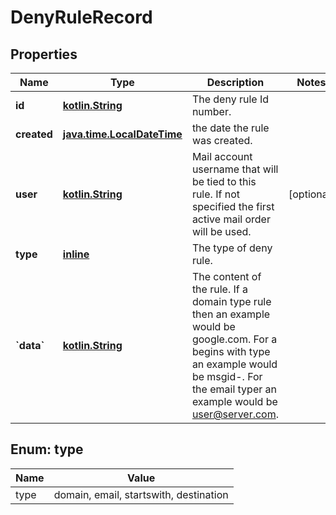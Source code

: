 # DenyRuleRecord

## Properties
Name | Type | Description | Notes
------------ | ------------- | ------------- | -------------
**id** | [**kotlin.String**](.md) | The deny rule Id number. | 
**created** | [**java.time.LocalDateTime**](java.time.LocalDateTime.md) | the date the rule was created. | 
**user** | [**kotlin.String**](.md) | Mail account username that will be tied to this rule.  If not specified the first active mail order will be used. |  [optional]
**type** | [**inline**](#Type) | The type of deny rule. | 
**&#x60;data&#x60;** | [**kotlin.String**](.md) | The content of the rule.  If a domain type rule then an example would be google.com. For a begins with type an example would be msgid-.  For the email typer an example would be user@server.com. | 

<a name="Type"></a>
## Enum: type
Name | Value
---- | -----
type | domain, email, startswith, destination
